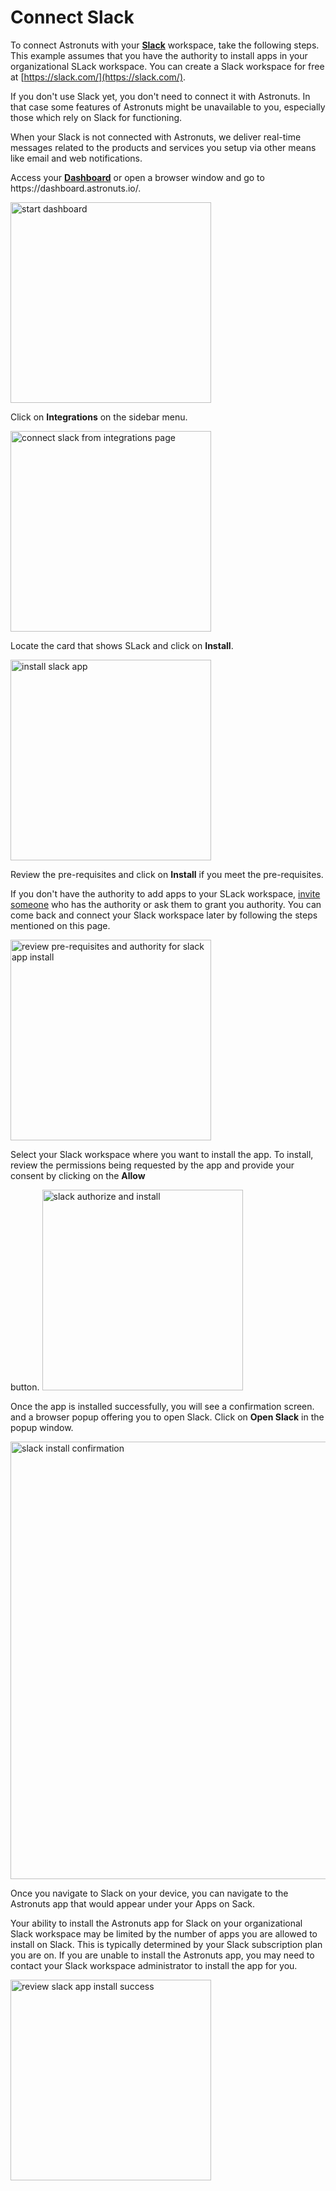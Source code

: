 # Connect Slack


To connect Astronuts with your **[Slack](https://slack.com/)** workspace, take the following steps.
This example assumes that you have the authority to install apps in your organizational SLack workspace.
You can create a Slack workspace for free at [https://slack.com/](https://slack.com/).

<tip>
    <p>
        If you don't use Slack yet, you don't need to connect it with Astronuts.
        In that case some features of Astronuts might be unavailable to you,
        especially those which rely on Slack for functioning. 
    </p>
    <p>
    When your Slack is not connected with Astronuts,
    we deliver real-time messages related to the products and services you setup via other means like email and web notifications.
    </p>
</tip>

<procedure title="Connect your Slack workspace" id="connect-slack-workspace">
    <step>
        <p>Access your <a href="https://dashboard.astronuts.io/"><b>Dashboard</b></a> or open a browser window and go to https://dashboard.astronuts.io/.</p>
    <img src="account-dashboard.png" alt="start dashboard" border-effect="line" width="321" thumbnail="true"/>
    </step>
    <step>
        <p>Click on <b>Integrations</b> on the sidebar menu.</p>
        <img src="integrations-settings.png" alt="connect slack from integrations page" border-effect="line" 
            width="321" thumbnail="true"/>
    </step>
    <step>
        <p>Locate the card that shows SLack and click on <b>Install</b>.</p>
        <img src="install-slack-app.png" alt="install slack app" border-effect="line" width="321" thumbnail="false"/>
    </step>
    <step>
        <p>Review the pre-requisites and click on <b>Install</b> if you meet the pre-requisites.</p>
        <tip>
            <p>
                If you don't have the authority to add apps to your SLack workspace,
                <a href="Invite-team-members.md">invite someone</a> who has the authority
                or ask them to grant you authority.
                You can come back and connect your Slack workspace later by following the steps mentioned on this page.
            </p>
        </tip>
        <img src="slack-review-pre-requisites.png" alt="review pre-requisites and authority for slack app install" border-effect="line" width="321" thumbnail="true"/>
    </step>
    <step>
        <p>Select your Slack workspace where you want to install the app. To install, review the permissions being requested by the app and provide your consent by clicking on the <b>Allow</b></p> button.
        <img src="slack-install-and-authorize.png" alt="slack authorize and install" border-effect="line" width="321" 
        thumbnail="true"/>
    </step>
    <step>
        <p>Once the app is installed successfully, you will see a confirmation screen. and a browser popup offering you to open Slack. Click on <b>Open Slack</b> in the popup window.</p>
        <img src="slack-install-success.png" alt="slack install confirmation" border-effect="line" width="700" 
thumbnail="false"/>
    </step>
    <step>
        <p>Once you navigate to Slack on your device, you can navigate to the Astronuts app that would appear under your Apps on Sack.</p>
        <tip>
            <p>
                Your ability
                to install the Astronuts app for Slack on your organizational Slack workspace may be limited by the number of apps you are allowed
                to install on Slack.
                This is typically determined by your Slack subscription plan you are on.
                If you are unable to install the Astronuts app,
                you may need to contact your Slack workspace administrator to install the app for you.
            </p>
        </tip>
        <img src="slack-app-verification.png" alt="review slack app install success" border-effect="line" width="321" 
        thumbnail="true"/>
    </step>
</procedure>